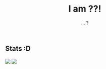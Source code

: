 <h1 align="center" >I am ??!</h1>

<p align="center">
...     ?
</p>


<br>

<h2>Stats :D</h2>
<img align="center" src="https://github-readme-stats.vercel.app/api/top-langs/?username=notshanxx&theme=tokyonight&layout=compact" />
<img align="center" src="https://github-readme-stats.vercel.app/api?username=notshanxx&theme=tokyonight&show_icons=true&custom_title=My%20Github%20Stat"/>

